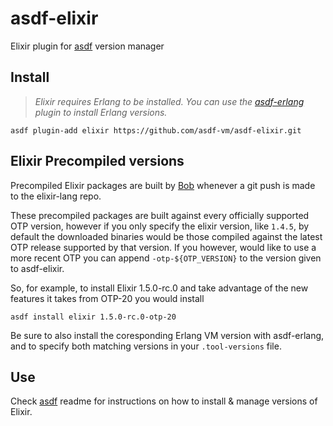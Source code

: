 # asdf-elixir

Elixir plugin for [asdf](https://github.com/asdf-vm/asdf) version manager

## Install

> *Elixir requires Erlang to be installed. You can use the [asdf-erlang](https://github.com/asdf-vm/asdf-erlang) plugin to install Erlang versions.*

```
asdf plugin-add elixir https://github.com/asdf-vm/asdf-elixir.git
```

## Elixir Precompiled versions

Precompiled Elixir packages are built by [Bob](https://github.com/hexpm/bob/blob/master/README.md#elixir-builds) whenever
a git push is made to the elixir-lang repo.

These precompiled packages are built against every officially supported OTP version, however if you only specify the
elixir version, like `1.4.5`, by default the downloaded binaries would be those compiled against the latest OTP release
supported by that version. 
If you however, would like to use a more recent OTP you can append `-otp-${OTP_VERSION}` to the version given to asdf-elixir.

So, for example, to install Elixir 1.5.0-rc.0 and take advantage of the new features it takes from OTP-20 you would install

```shell
asdf install elixir 1.5.0-rc.0-otp-20
```

Be sure to also install the coresponding Erlang VM version with asdf-erlang, and to specify both matching versions in
your `.tool-versions` file.

## Use

Check [asdf](https://github.com/asdf-vm/asdf) readme for instructions on how to install & manage versions of Elixir.

